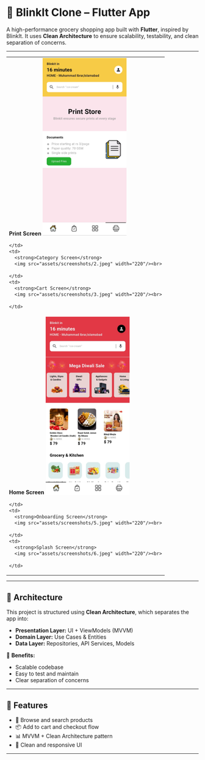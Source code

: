 # 🛒 BlinkIt Clone – Flutter App

A high-performance grocery shopping app built with **Flutter**, inspired by BlinkIt. It uses **Clean Architecture** to ensure scalability, testability, and clean separation of concerns.

---

<table>
  <tr>
    <td>
      <strong>Print Screen</strong>
      <img src="assets/screenshots/1.jpeg" width="220"/><br>
      
    </td>
    <td>
      <strong>Category Screen</strong>
      <img src="assets/screenshots/2.jpeg" width="220"/><br>
      
    </td>
    <td>
      <strong>Cart Screen</strong>
      <img src="assets/screenshots/3.jpeg" width="220"/><br>
      
    </td>
  </tr>
  <tr>
    <td>
      <strong>Home Screen</strong>
      <img src="assets/screenshots/4.jpeg" width="220"/><br>
      
    </td>
    <td>
      <strong>Onboarding Screen</strong>
      <img src="assets/screenshots/5.jpeg" width="220"/><br>
      
    </td>
    <td>
      <strong>Splash Screen</strong>
      <img src="assets/screenshots/6.jpeg" width="220"/><br>
      
    </td>
  </tr>
</table>


---


## 🧠 Architecture

This project is structured using **Clean Architecture**, which separates the app into:

- **Presentation Layer:** UI + ViewModels (MVVM)
- **Domain Layer:** Use Cases & Entities
- **Data Layer:** Repositories, API Services, Models

🔹 **Benefits:**
- Scalable codebase
- Easy to test and maintain
- Clear separation of concerns

---

## 🚀 Features

- 🛒 Browse and search products
- 📦 Add to cart and checkout flow
- 📊 MVVM + Clean Architecture pattern
- 🎨 Clean and responsive UI

---



